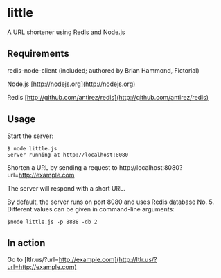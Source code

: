 # little

A URL shortener using Redis and Node.js

## Requirements

redis-node-client (included; authored by Brian Hammond, Fictorial)

Node.js [http://nodejs.org](http://nodejs.org)

Redis [http://github.com/antirez/redis](http://github.com/antirez/redis)

## Usage

Start the server:

    $ node little.js
    Server running at http://localhost:8080

Shorten a URL by sending a request to http://localhost:8080?url=http://example.com

The server will respond with a short URL.

By default, the server runs on port 8080 and uses Redis database No. 5. Different values can be given in command-line arguments:

    $node little.js -p 8888 -db 2

## In action

Go to [ltlr.us/?url=http://example.com](http://ltlr.us/?url=http://example.com)
